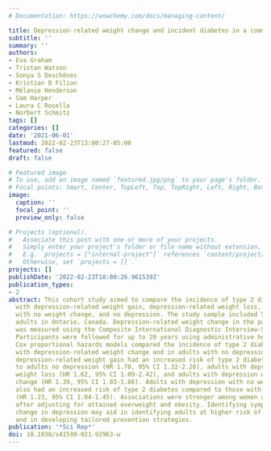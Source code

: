 ```yaml
---
# Documentation: https://wowchemy.com/docs/managing-content/

title: Depression-related weight change and incident diabetes in a community sample
subtitle: ''
summary: ''
authors:
- Eva Graham
- Tristan Watson
- Sonya S Deschênes
- Kristian B Filion
- Mélanie Henderson
- Sam Harper
- Laura C Rosella
- Norbert Schmitz
tags: []
categories: []
date: '2021-06-01'
lastmod: 2022-02-23T13:00:27-05:00
featured: false
draft: false

# Featured image
# To use, add an image named `featured.jpg/png` to your page's folder.
# Focal points: Smart, Center, TopLeft, Top, TopRight, Left, Right, BottomLeft, Bottom, BottomRight.
image:
  caption: ''
  focal_point: ''
  preview_only: false

# Projects (optional).
#   Associate this post with one or more of your projects.
#   Simply enter your project's folder or file name without extension.
#   E.g. `projects = ["internal-project"]` references `content/project/deep-learning/index.md`.
#   Otherwise, set `projects = []`.
projects: []
publishDate: '2022-02-23T18:00:26.961539Z'
publication_types:
- 2
abstract: This cohort study aimed to compare the incidence of type 2 diabetes in adults
  with depression-related weight gain, depression-related weight loss, depression
  with no weight change, and no depression. The study sample included 59,315 community-dwelling
  adults in Ontario, Canada. Depression-related weight change in the past 12 months
  was measured using the Composite International Diagnostic Interview-Short Form.
  Participants were followed for up to 20 years using administrative health data.
  Cox proportional hazards models compared the incidence of type 2 diabetes in adults
  with depression-related weight change and in adults with no depression. Adults with
  depression-related weight gain had an increased risk of type 2 diabetes compared
  to adults no depression (HR 1.70, 95% CI 1.32-2.20), adults with depression-related
  weight loss (HR 1.62, 95% CI 1.09-2.42), and adults with depression with no weight
  change (HR 1.39, 95% CI 1.03-1.86). Adults with depression with no weight change
  also had an increased risk of type 2 diabetes compared to those with no depression
  (HR 1.23, 95% CI 1.04-1.45). Associations were stronger among women and persisted
  after adjusting for attained overweight and obesity. Identifying symptoms of weight
  change in depression may aid in identifying adults at higher risk of type 2 diabetes
  and in developing tailored prevention strategies.
publication: '*Sci Rep*'
doi: 10.1038/s41598-021-92963-w
---
```

